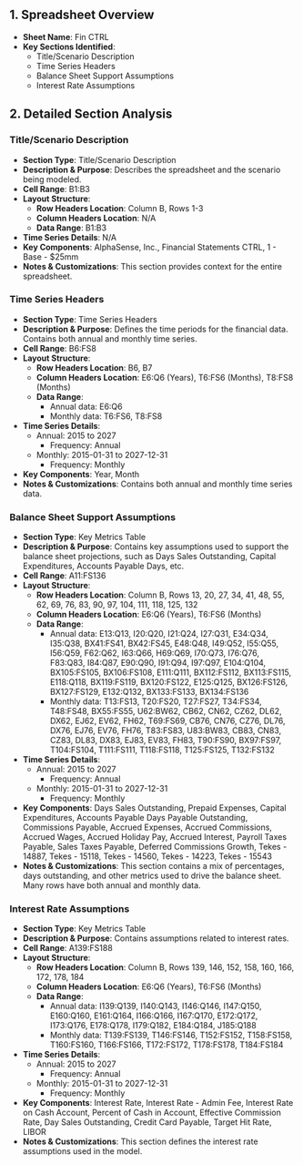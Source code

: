 ## 1. Spreadsheet Overview
- **Sheet Name**: Fin CTRL
- **Key Sections Identified**:
    - Title/Scenario Description
    - Time Series Headers
    - Balance Sheet Support Assumptions
    - Interest Rate Assumptions

## 2. Detailed Section Analysis

### Title/Scenario Description
- **Section Type**: Title/Scenario Description
- **Description & Purpose**: Describes the spreadsheet and the scenario being modeled.
- **Cell Range**: B1:B3
- **Layout Structure**:
    - **Row Headers Location**: Column B, Rows 1-3
    - **Column Headers Location**: N/A
    - **Data Range**: B1:B3
- **Time Series Details**: N/A
- **Key Components**: AlphaSense, Inc., Financial Statements CTRL, 1 - Base - $25mm
- **Notes & Customizations**: This section provides context for the entire spreadsheet.

### Time Series Headers
- **Section Type**: Time Series Headers
- **Description & Purpose**: Defines the time periods for the financial data. Contains both annual and monthly time series.
- **Cell Range**: B6:FS8
- **Layout Structure**:
    - **Row Headers Location**: B6, B7
    - **Column Headers Location**: E6:Q6 (Years), T6:FS6 (Months), T8:FS8 (Months)
    - **Data Range**:
      - Annual data: E6:Q6
      - Monthly data: T6:FS6, T8:FS8
- **Time Series Details**:
    - Annual: 2015 to 2027
        - Frequency: Annual
    - Monthly: 2015-01-31 to 2027-12-31
        - Frequency: Monthly
- **Key Components**: Year, Month
- **Notes & Customizations**: Contains both annual and monthly time series data.

### Balance Sheet Support Assumptions
- **Section Type**: Key Metrics Table
- **Description & Purpose**: Contains key assumptions used to support the balance sheet projections, such as Days Sales Outstanding, Capital Expenditures, Accounts Payable Days, etc.
- **Cell Range**: A11:FS136
- **Layout Structure**:
    - **Row Headers Location**: Column B, Rows 13, 20, 27, 34, 41, 48, 55, 62, 69, 76, 83, 90, 97, 104, 111, 118, 125, 132
    - **Column Headers Location**: E6:Q6 (Years), T6:FS6 (Months)
    - **Data Range**:
      - Annual data: E13:Q13, I20:Q20, I21:Q24, I27:Q31, E34:Q34, I35:Q38, BX41:FS41, BX42:FS45, E48:Q48, I49:Q52, I55:Q55, I56:Q59, F62:Q62, I63:Q66, H69:Q69, I70:Q73, I76:Q76, F83:Q83, I84:Q87, E90:Q90, I91:Q94, I97:Q97, E104:Q104, BX105:FS105, BX106:FS108, E111:Q111, BX112:FS112, BX113:FS115, E118:Q118, BX119:FS119, BX120:FS122, E125:Q125, BX126:FS126, BX127:FS129, E132:Q132, BX133:FS133, BX134:FS136
      - Monthly data: T13:FS13, T20:FS20, T27:FS27, T34:FS34, T48:FS48, BX55:FS55, U62:BW62, CB62, CN62, CZ62, DL62, DX62, EJ62, EV62, FH62, T69:FS69, CB76, CN76, CZ76, DL76, DX76, EJ76, EV76, FH76, T83:FS83, U83:BW83, CB83, CN83, CZ83, DL83, DX83, EJ83, EV83, FH83, T90:FS90, BX97:FS97, T104:FS104, T111:FS111, T118:FS118, T125:FS125, T132:FS132
- **Time Series Details**:
    - Annual: 2015 to 2027
        - Frequency: Annual
    - Monthly: 2015-01-31 to 2027-12-31
        - Frequency: Monthly
- **Key Components**: Days Sales Outstanding, Prepaid Expenses, Capital Expenditures, Accounts Payable Days Payable Outstanding, Commissions Payable, Accrued Expenses, Accrued Commissions, Accrued Wages, Accrued Holiday Pay, Accrued Interest, Payroll Taxes Payable, Sales Taxes Payable, Deferred Commissions Growth, Tekes - 14887, Tekes - 15118, Tekes - 14560, Tekes - 14223, Tekes - 15543
- **Notes & Customizations**: This section contains a mix of percentages, days outstanding, and other metrics used to drive the balance sheet. Many rows have both annual and monthly data.

### Interest Rate Assumptions
- **Section Type**: Key Metrics Table
- **Description & Purpose**: Contains assumptions related to interest rates.
- **Cell Range**: A139:FS188
- **Layout Structure**:
    - **Row Headers Location**: Column B, Rows 139, 146, 152, 158, 160, 166, 172, 178, 184
    - **Column Headers Location**: E6:Q6 (Years), T6:FS6 (Months)
    - **Data Range**:
      - Annual data: I139:Q139, I140:Q143, I146:Q146, I147:Q150, E160:Q160, E161:Q164, I166:Q166, I167:Q170, E172:Q172, I173:Q176, E178:Q178, I179:Q182, E184:Q184, J185:Q188
      - Monthly data: T139:FS139, T146:FS146, T152:FS152, T158:FS158, T160:FS160, T166:FS166, T172:FS172, T178:FS178, T184:FS184
- **Time Series Details**:
    - Annual: 2015 to 2027
        - Frequency: Annual
    - Monthly: 2015-01-31 to 2027-12-31
        - Frequency: Monthly
- **Key Components**: Interest Rate, Interest Rate - Admin Fee, Interest Rate on Cash Account, Percent of Cash in Account, Effective Commission Rate, Day Sales Outstanding, Credit Card Payable, Target Hit Rate, LIBOR
- **Notes & Customizations**: This section defines the interest rate assumptions used in the model.
